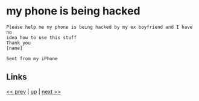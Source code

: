 # my phone is being hacked

    Please help me my phone is being hacked by my ex boyfriend and I have no
    idea how to use this stuff
    Thank you
    [name]

    Sent from my iPhone

## Links

[<< prev](../2018/2018-09-19.md) | [up](../) | [next >> ](2019-03-06.md)

